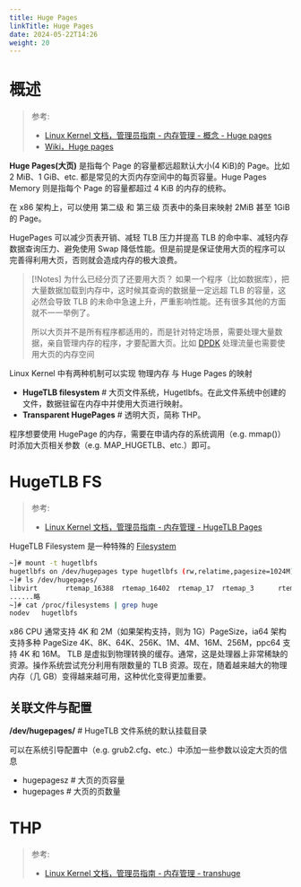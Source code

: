 ```yaml
---
title: Huge Pages
linkTitle: Huge Pages
date: 2024-05-22T14:26
weight: 20
---
```


# 概述

> 参考:
>
> - [Linux Kernel 文档，管理员指南 - 内存管理 - 概念 - Huge pages](https://www.kernel.org/doc/html/latest/admin-guide/mm/concepts.html#huge-pages)
> - [Wiki，Huge pages](https://en.wikipedia.org/wiki/Huge_pages)

**Huge Pages(大页)** 是指每个 Page 的容量都远超默认大小(4 KiB)的 Page。比如 2 MiB、1 GiB、etc. 都是常见的大页内存空间中的每页容量。Huge Pages Memory 则是指每个 Page 的容量都超过 4 KiB 的内存的统称。

在 x86 架构上，可以使用 第二级 和 第三级 页表中的条目来映射 2MiB 甚至 1GiB 的 Page。

HugePages 可以减少页表开销、减轻 TLB 压力并提高 TLB 的命中率、减轻内存数据查询压力、避免使用 Swap 降低性能。但是前提是保证使用大页的程序可以完善得利用大页，否则就会造成内存的极大浪费。

> [!Notes] 为什么已经分页了还要用大页？
> 如果一个程序（比如数据库），把大量数据加载到内存中，这时候其查询的数据量一定远超 TLB 的容量，这必然会导致 TLB 的未命中急速上升，严重影响性能。还有很多其他的方面就不一一举例了。
>
> 所以大页并不是所有程序都适用的，而是针对特定场景，需要处理大量数据，亲自管理内存的程序，才要配置大页。比如 [DPDK](/docs/4.数据通信/DPDK/DPDK.md) 处理流量也需要使用大页的内存空间

Linux Kernel 中有两种机制可以实现 物理内存 与 Huge Pages 的映射

- **HugeTLB filesystem** # 大页文件系统，Hugetlbfs。在此文件系统中创建的文件，数据驻留在内存中并使用大页进行映射。
- **Transparent HugePages** # 透明大页，简称 THP。

程序想要使用 HugePage 的内存，需要在申请内存的系统调用（e.g. mmap()）时添加大页相关参数（e.g. MAP_HUGETLB、etc.）即可。

# HugeTLB FS

> 参考:
>
> - [Linux Kernel 文档，管理员指南 - 内存管理 - HugeTLB Pages](https://www.kernel.org/doc/html/latest/admin-guide/mm/hugetlbpage.html)

HugeTLB Filesystem 是一种特殊的 [Filesystem](/docs/1.操作系统/Kernel/Filesystem/Filesystem.md)

```bash
~]# mount -t hugetlbfs
hugetlbfs on /dev/hugepages type hugetlbfs (rw,relatime,pagesize=1024M)
~]# ls /dev/hugepages/
libvirt       rtemap_16388  rtemap_16402  rtemap_17  rtemap_3      rtemap_65544  rtemap_65558  rtemap_73731  rtemap_73745  rtemap_8202
......略
~]# cat /proc/filesystems | grep huge
nodev   hugetlbfs
```

x86 CPU 通常支持 4K 和 2M（如果架构支持，则为 1G）PageSize，ia64 架构支持多种 PageSize 4K、8K、64K、256K、1M、4M、16M、256M，ppc64 支持 4K 和 16M。 TLB 是虚拟到物理转换的缓存。通常，这是处理器上非常稀缺的资源。操作系统尝试充分利用有限数量的 TLB 资源。现在，随着越来越大的物理内存（几 GB）变得越来越可用，这种优化变得更加重要。

## 关联文件与配置

**/dev/hugepages/** # HugeTLB 文件系统的默认挂载目录

可以在系统引导配置中（e.g. grub2.cfg、etc.）中添加一些参数以设定大页的信息

- hugepagesz # 大页的页容量
- hugepages # 大页的页数量

# THP

> 参考:
>
> - [Linux Kernel 文档，管理员指南 - 内存管理 - transhuge](https://www.kernel.org/doc/html/latest/admin-guide/mm/transhuge.html)

